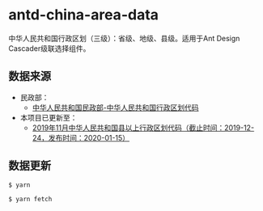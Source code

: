 # antd-china-area-data

中华人民共和国行政区划（三级）：省级、地级、县级。适用于Ant Design Cascader级联选择组件。

## 数据来源

- 民政部：
  - [中华人民共和国民政部-中华人民共和国行政区划代码](http://www.mca.gov.cn/article/sj/xzqh/)
- 本项目已更新至：
  - [2019年11月中华人民共和国县以上行政区划代码（截止时间：2019-12-24，发布时间：2020-01-15）](http://www.stats.gov.cn/tjsj/tjbz/tjyqhdmhcxhfdm/2018/index.html)

## 数据更新

```
$ yarn

$ yarn fetch
```